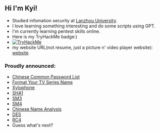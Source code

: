 ## Hi I'm Kyi!
- Studied infomation security at [Lanzhou University](https://www.lzu.edu.cn).
- I love learning something interesting and do some scripts using GPT.
- I'm currently learning pentest skills online.
- Here is my TryHackMe badge:)
- [<img src="https://tryhackme-badges.s3.amazonaws.com/KyiWong.png" alt="TryHackMe">](KyiWong)  
- my website URL(not resume, just a picture n' video player website): [website](https://kyiwong.com)

### Proudly announced:
- [Chinese Common Password List](https://github.com/NihaoKangkang/Chinese-Common-Password-List)
- [Format Your TV Series Name](https://github.com/NihaoKangkang/series_format)
- [Xylophone](https://github.com/NihaoKangkang/xylophone)
- [SHA1](https://github.com/NihaoKangkang/sha1)
- [SM3](https://github.com/NihaoKangkang/sm3)
- [SM4](https://github.com/NihaoKangkang/sm4)
- [Chinese Name Analysis](https://github.com/NihaoKangkang/chinese_name_analysis)
- [DES](https://github.com/NihaoKangkang/DES)
- [RC4](https://github.com/NihaoKangkang/RC4)
- Guess what's next?



<!--
**NihaoKangkang/NihaoKangkang** is a ✨ _special_ ✨ repository because its `README.md` (this file) appears on your GitHub profile.

Here are some ideas to get you started:

- 🔭 I’m currently working on ...
- 🌱 I’m currently learning ...
- 👯 I’m looking to collaborate on ...
- 🤔 I’m looki1ng for help with ...
- 💬 Ask me about ...
- 📫 How to reach me: ...
- 😄 Pronouns: ...
- ⚡ Fun fact: ...
-->
